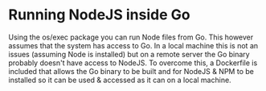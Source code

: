 # Running NodeJS inside Go
Using the os/exec package you can run Node files from Go. This however assumes that the system has access to Go. In a local machine this is not an issues (assuming Node is installed) but on a remote server the Go binary probably doesn't have access to NodeJS.
To overcome this, a Dockerfile is included that allows the Go binary to be built and for NodeJS & NPM to be installed so it can be used & accessed as it can on a local machine.

